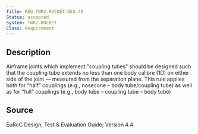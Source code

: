 ```yaml
---
Title: REQ.TWR2.ROCKET.DES.48
Status: accepted
System: TWR2.ROCKET
Class: Requirement
---
```


## Description

Airframe joints which implement "coupling tubes" should be designed such that the coupling tube extends no less than one body calibre (1D) on either side of the joint — measured from the separation plane. This rule applies both for “half” couplings (e.g., nosecone – body tube/coupling tube) as well as for “full” couplings (e.g., body tube – coupling tube – body tube)

## Source

EuRoC Design, Test & Evaluation Guide; Version 4.4
